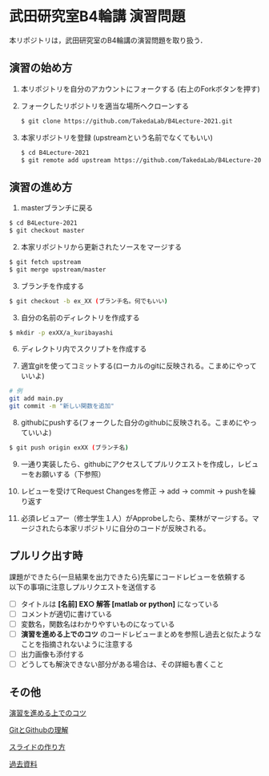# 武田研究室B4輪講 演習問題

本リポジトリは，武田研究室のB4輪講の演習問題を取り扱う．

## 演習の始め方

1. 本リポジトリを自分のアカウントにフォークする
  (右上のForkボタンを押す)

2. フォークしたリポジトリを適当な場所へクローンする

    ```bash
    $ git clone https://github.com/TakedaLab/B4Lecture-2021.git
    ```

3. 本家リポジトリを登録 (upstreamという名前でなくてもいい)

    ```bash
    $ cd B4Lecture-2021
    $ git remote add upstream https://github.com/TakedaLab/B4Lecture-2021.git
    ```


## 演習の進め方

1. masterブランチに戻る
  ```bash
  $ cd B4Lecture-2021
  $ git checkout master
  ```
2. 本家リポジトリから更新されたソースをマージする
  ```bash
  $ git fetch upstream
  $ git merge upstream/master
  ```
3. ブランチを作成する
  ```bash
  $ git checkout -b ex_XX (ブランチ名。何でもいい)
  ```
3. 自分の名前のディレクトリを作成する
  ```bash
  $ mkdir -p exXX/a_kuribayashi
  ```
6. ディレクトリ内でスクリプトを作成する

7. 適宜gitを使ってコミットする(ローカルのgitに反映される。こまめにやっていいよ)
  ```bash
  # 例
  git add main.py
  git commit -m "新しい関数を追加"
  ```

8. githubにpushする(フォークした自分のgithubに反映される。こまめにやっていいよ)
  ```bash
  $ git push origin exXX (ブランチ名)
  ```

9. 一通り実装したら、githubにアクセスしてプルリクエストを作成し，レビューをお願いする（下参照）

10. レビューを受けてRequest Changesを修正 -> add -> commit -> pushを繰り返す

11. 必須レビュアー（修士学生１人）がApprobeしたら、栗林がマージする。マージされたら本家リポジトリに自分のコードが反映される。


## プルリク出す時

課題ができたら(一旦結果を出力できたら)先輩にコードレビューを依頼する  
以下の事項に注意しプルリクエストを送信する

- [ ] タイトルは **[名前] EX○ 解答 [matlab or python]** になっている
- [ ] コメントが適切に書けている
- [ ] 変数名，関数名はわかりやすいものになっている
- [ ] **演習を進める上でのコツ** のコードレビューまとめを参照し過去と似たようなことを指摘されないように注意する
- [ ] 出力画像も添付する
- [ ] どうしても解決できない部分がある場合は、その詳細も書くこと

## その他

[演習を進める上でのコツ](Tips.md)

[GitとGithubの理解](https://docs.google.com/a/g.sp.m.is.nagoya-u.ac.jp/viewer?a=v&pid=sites&srcid=Zy5zcC5tLmlzLm5hZ295YS11LmFjLmpwfHNwbG9jYWwtc2VtaXxneDoxZmI4YWVhZWVlNDBjNDY1)

[スライドの作り方](https://www.slideshare.net/ShinnosukeTakamichi/ss-48987441)

[過去資料](https://sites.google.com/a/g.sp.m.is.nagoya-u.ac.jp/splocal-semi/b4-rinkou)
